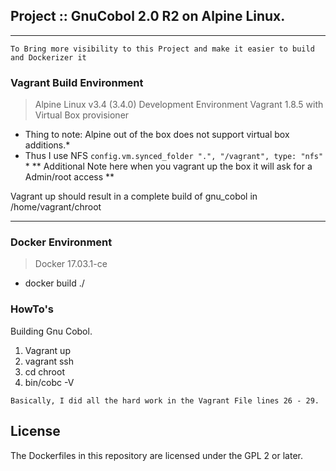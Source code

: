  ## Project :: GnuCobol 2.0 R2 on Alpine Linux.
 ***
 `To Bring more visibility to this Project and make it easier to build and Dockerizer it`
 
 ### Vagrant Build Environment
 > Alpine Linux v3.4 (3.4.0) Development Environment
 > Vagrant 1.8.5 with Virtual Box provisioner
 
 * Thing to note: Alpine out of the box does not support virtual box additions.*
 * Thus I use NFS `config.vm.synced_folder ".", "/vagrant", type: "nfs"` *
 ** Additional Note here when you vagrant up the box it will ask for a Admin/root access **
 
 Vagrant up should result in a complete build of gnu_cobol in /home/vagrant/chroot
 
 ***
 ### Docker Environment
 > Docker 17.03.1-ce 
 * docker build ./
 
 ### HowTo's
 Building Gnu Cobol.
 
 1) Vagrant up
 2) vagrant ssh
 3) cd chroot
 4) bin/cobc -V

`Basically, I did all the hard work in the Vagrant File lines 26 - 29.`

## License
The Dockerfiles in this repository are licensed under the GPL 2 or later.
